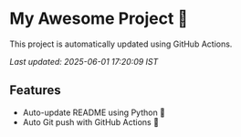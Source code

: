 # My Awesome Project 🚀

This project is automatically updated using GitHub Actions.

_Last updated: 2025-06-01 17:20:09 IST_

## Features
- Auto-update README using Python 🐍
- Auto Git push with GitHub Actions 🤖
